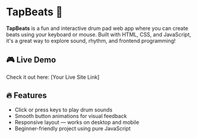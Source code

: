 # TapBeats 🥁

**TapBeats** is a fun and interactive drum pad web app where you can create beats using your keyboard or mouse. Built with HTML, CSS, and JavaScript, it's a great way to explore sound, rhythm, and frontend programming!

## 🎮 Live Demo

Check it out here: [Your Live Site Link]

## 🔥 Features

- Click or press keys to play drum sounds
- Smooth button animations for visual feedback
- Responsive layout — works on desktop and mobile
- Beginner-friendly project using pure JavaScript
